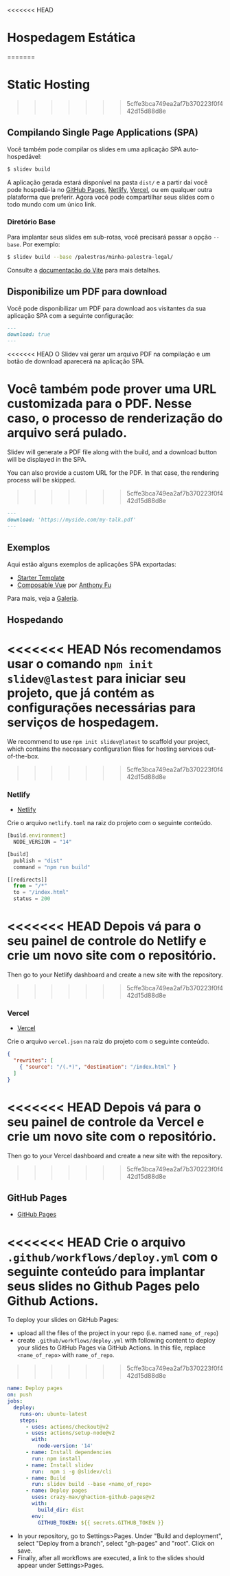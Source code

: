 <<<<<<< HEAD
# Hospedagem Estática
=======

# Static Hosting
>>>>>>> 5cffe3bca749ea2af7b370223f0f442d15d88d8e

## Compilando Single Page Applications (SPA)

Você também pode compilar os slides em uma aplicação SPA auto-hospedável:

```bash
$ slidev build
```

A aplicação gerada estará disponível na pasta `dist/` e a partir daí você pode hospedá-la no [GitHub Pages](https://pages.github.com/), [Netlify](https://netlify.app/), [Vercel](https://vercel.com/), ou em qualquer outra plataforma que preferir. Agora você pode compartilhar seus slides com o todo mundo com um único link.

### Diretório Base

Para implantar seus slides em sub-rotas, você precisará passar a opção `--base`. Por exemplo:

```bash
$ slidev build --base /palestras/minha-palestra-legal/
```

Consulte a [documentação do Vite](https://vitejs.dev/guide/build.html#public-base-path) para mais detalhes.

## Disponibilize um PDF para download

Você pode disponibilizar um PDF para download aos visitantes da sua aplicação SPA com a seguinte configuração:

```md
---
download: true
---
```

<<<<<<< HEAD
O Slidev vai gerar um arquivo PDF na compilação e um botão de download aparecerá na aplicação SPA.

Você também pode prover uma URL customizada para o PDF. Nesse caso, o processo de renderização do arquivo será pulado.
=======
Slidev will generate a PDF file along with the build, and a download button will be displayed in the SPA.

You can also provide a custom URL for the PDF. In that case, the rendering process will be skipped.
>>>>>>> 5cffe3bca749ea2af7b370223f0f442d15d88d8e

```md
---
download: 'https://myside.com/my-talk.pdf'
---
```

## Exemplos

Aqui estão alguns exemplos de aplicações SPA exportadas:

- [Starter Template](https://sli.dev/demo/starter)
- [Composable Vue](https://talks.antfu.me/2021/composable-vue) por [Anthony Fu](https://github.com/antfu)

Para mais, veja a [Galeria](/showcases).

## Hospedando

<<<<<<< HEAD
Nós recomendamos usar o comando `npm init slidev@lastest` para iniciar seu projeto, que já contém as configurações necessárias para serviços de hospedagem.
=======
We recommend to use `npm init slidev@latest` to scaffold your project, which contains the necessary configuration files for hosting services out-of-the-box.
>>>>>>> 5cffe3bca749ea2af7b370223f0f442d15d88d8e

### Netlify

- [Netlify](https://netlify.com/)

Crie o arquivo `netlify.toml` na raiz do projeto com o seguinte conteúdo.

```ts
[build.environment]
  NODE_VERSION = "14"

[build]
  publish = "dist"
  command = "npm run build"

[[redirects]]
  from = "/*"
  to = "/index.html"
  status = 200
```

<<<<<<< HEAD
Depois vá para o seu painel de controle do Netlify e crie um novo site com o repositório.
=======
Then go to your Netlify dashboard and create a new site with the repository.
>>>>>>> 5cffe3bca749ea2af7b370223f0f442d15d88d8e

### Vercel

- [Vercel](https://vercel.com/)

Crie o arquivo `vercel.json` na raiz do projeto com o seguinte conteúdo.

```json
{
  "rewrites": [
    { "source": "/(.*)", "destination": "/index.html" }
  ]
}
```

<<<<<<< HEAD
Depois vá para o seu painel de controle da Vercel e crie um novo site com o repositório.
=======
Then go to your Vercel dashboard and create a new site with the repository.
>>>>>>> 5cffe3bca749ea2af7b370223f0f442d15d88d8e

## GitHub Pages

- [GitHub Pages](https://pages.github.com/)

<<<<<<< HEAD
Crie o arquivo `.github/workflows/deploy.yml` com o seguinte conteúdo para implantar seus slides no Github Pages pelo Github Actions.
=======
To deploy your slides on GitHub Pages:
- upload all the files of the project in your repo (i.e. named `name_of_repo`)
- create `.github/workflows/deploy.yml` with following content to deploy your slides to GitHub Pages via GitHub Actions. In this file, replace `<name_of_repo>` with `name_of_repo`.
>>>>>>> 5cffe3bca749ea2af7b370223f0f442d15d88d8e

```yaml
name: Deploy pages
on: push
jobs:
  deploy:
    runs-on: ubuntu-latest
    steps:
      - uses: actions/checkout@v2
      - uses: actions/setup-node@v2
        with:
          node-version: '14'
      - name: Install dependencies
        run: npm install
      - name: Install slidev
        run:  npm i -g @slidev/cli
      - name: Build
        run: slidev build --base <name_of_repo>
      - name: Deploy pages
        uses: crazy-max/ghaction-github-pages@v2
        with:
          build_dir: dist
        env:
          GITHUB_TOKEN: ${{ secrets.GITHUB_TOKEN }}
```
- In your repository, go to Settings>Pages. Under "Build and deployment", select "Deploy from a branch", select "gh-pages" and "root". Click on save.
- Finally, after all workflows are executed, a link to the slides should appear under Settings>Pages.
